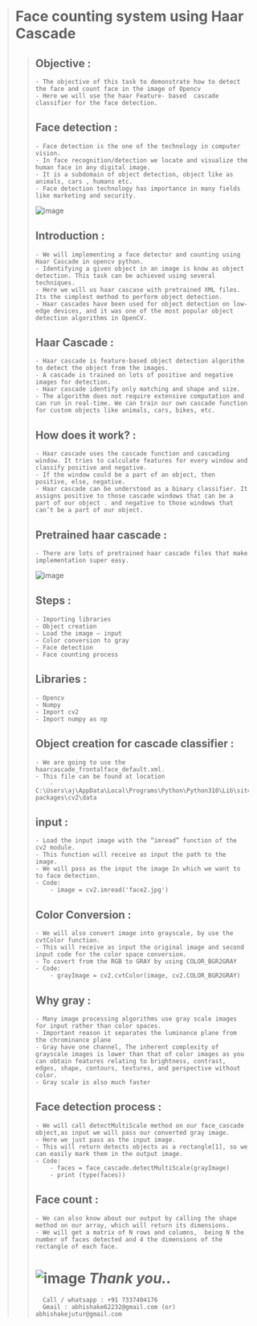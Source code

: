 > # **Face counting system using Haar Cascade** 
> > ## **Objective :**
> >     - The objective of this task to demonstrate how to detect the face and count face in the image of Opencv 
> >     - Here we will use the haar Feature- based  cascade classifier for the face detection.
> >  ## **Face detection :**
> >     - Face detection is the one of the technology in computer vision.
> >     - In face recognition/detection we locate and visualize the human face in any digital image.
> >     - It is a subdomain of object detection, object like as animals, cars , humans etc.
> >     - Face detection technology has importance in many fields like marketing and security.
> >  ![image](https://github.com/abhishakejutur/projects/assets/91953148/45f635b9-632a-47a6-8834-ffc577ea1b44)
> > ## **Introduction :**
> >     - We will implementing a face detector and counting using Haar Cascade in opencv python.
> >     - Identifying a given object in an image is know as object detection. This task can be achieved using several techniques.
> >     - Here we will us haar cascase with pretrained XML files. Its the simplest method to perform object detection.
> >     - Haar cascades have been used for object detection on low-edge devices, and it was one of the most popular object detection algorithms in OpenCV.
> > ## **Haar Cascade :**
> >     - Haar cascade is feature-based object detection algorithm to detect the object from the images.
> >     - A cascade is trained on lots of positive and negative images for detection.
> >     - Haar cascade identify only matching and shape and size.
> >     - The algorithm does not require extensive computation and can run in real-time. We can train our own cascade function for custom objects like animals, cars, bikes, etc.
> > ## **How does it work? :**
> >     - Haar cascade uses the cascade function and cascading window. It tries to calculate features for every window and classify positive and negative.
> >     - If the window could be a part of an object, then positive, else, negative. 
> >     - Haar cascade can be understood as a binary classifier. It assigns positive to those cascade windows that can be a part of our object . and negative to those windows that can’t be a part of our object.
> > ## **Pretrained haar cascade :**
> >     - There are lots of pretrained haar cascade files that make implementation super easy.
> > ![image](https://github.com/abhishakejutur/projects/assets/91953148/88562f5b-ae74-40f0-b636-65a5ca1ca270)
> >  ## **Steps :**
> >     - Importing libraries
> >     - Object creation
> >     - Load the image – input
> >     - Color conversion to gray
> >     - Face detection
> >     - Face counting process
> >  ## **Libraries :**
> >     - Opencv
> >     - Numpy
> >     - Import cv2
> >     - Import numpy as np
> >  ## **Object creation for cascade classifier :**
> >     - We are going to use the haarcascade_frontalface_default.xml.
> >     - This file can be found at location 
> >         - C:\Users\aj\AppData\Local\Programs\Python\Python310\Lib\site-packages\cv2\data
> >  ## **input :**
> >     - Load the input image with the “imread” function of the cv2 module. 
> >     - This function will receive as input the path to the image. 
> >     - We will pass as the input the image In which we want to to face detection.
> >     - Code:
> >         - image = cv2.imread('face2.jpg')
> >  ## **Color Conversion :**
> >     - We will also convert image into grayscale, by use the cvtColor function.
> >     - This will receive as input the original image and second input code for the color space conversion.
> >     - To covert from the RGB to GRAY by using COLOR_BGR2GRAY
> >     - Code: 
> >         - grayImage = cv2.cvtColor(image, cv2.COLOR_BGR2GRAY)
> >  ## **Why gray :**
> >     - Many image processing algorithms use gray scale images for input rather than color spaces.
> >     - Important reason it separates the luminance plane from the chrominance plane 
> >     - Gray have one channel, The inherent complexity of grayscale images is lower than that of color images as you can obtain features relating to brightness, contrast, edges, shape, contours, textures, and perspective without color.
> >     - Gray scale is also much faster 
> >  ## **Face detection process :**
> >     - We will call detectMultiScale method on our face_cascade object,as input we will pass our converted gray image.
> >     - Here we just pass as the input image.
> >     - This will return detects objects as a rectangle[1], so we can easily mark them in the output image.
> >     - Code: 
> >         - faces = face_cascade.detectMultiScale(grayImage)
> >         - print (type(faces))
> >  ## **Face count :**
> >     - We can also know about our output by calling the shape method on our array, which will return its dimensions.
> >     - We will get a matrix of N rows and columns,  being N the number of faces detected and 4 the dimensions of the rectangle of each face.
> >  #
> >  # ![image](https://github.com/abhishakejutur/projects/assets/91953148/a1bc0dbe-baf3-46d9-b307-d88f1cf3903e) _**Thank you..**_ 
> >       Call / whatsapp : +91 7337404176
> >       Gmail : abhishake62232@gmail.com (or) abhishakejutur@gmail.com








